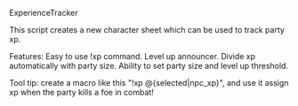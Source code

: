 ExperienceTracker

This script creates a new character sheet which can be used to track party xp.

Features: 
  Easy to use !xp command. 
  Level up announcer. 
  Divide xp automatically with party size. 
  Ability to set party size and level up threshold.

Tool tip: 
  create a macro like this "!xp @{selected|npc_xp}", and use it assign xp when the party kills a foe in combat!

